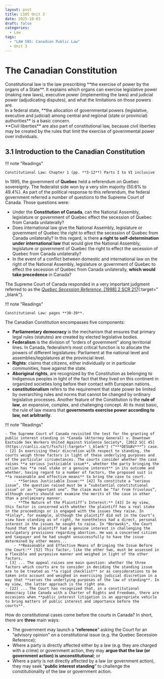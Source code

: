 ```yaml
---
layout: post
title: L505 Unit 3
date: 2025-10-03
draft: false
categories:
  - Law
tags:
  - "LAW 505: Canadian Public Law"
  - Unit 3
---
```


# The Canadian Constitution

<p class="highlight green" markdown="1">Constitutional law is the law prescribing **the exercise of power by the organs of a State**. It explains which organs can exercise legislative power (making new laws), executive power (implementing the laws) and judicial power (adjudicating disputes), and what the limitations on those powers are.<br> In a federal state, **the allocation of governmental powers (legislative, executive and judicial) among central and regional (state or provincial) authorities** is a basic concern.<br> **Civil liberties** are also part of constitutional law, because civil liberties may be created by the rules that limit the exercise of governmental power over individuals.</p>

## 3.1 Introduction to the Canadian Constitution

!!! note "Readings"

    Constitutional Law: Chapter 1 (pp. **3-12**) Parts I to VI inclusive

In 1995, the government of **Quebec** held a referendum on Quebec sovereignty. The federalist side won by a very slim majority (50.6% to 49.4%). As part of the political response to this referendum, the federal government referred a number of questions to the Supreme Court of Canada. Those questions were:

- Under the **Constitution of Canada**, can the National Assembly, legislature or government of Quebec effect the secession of Quebec from Canada unilaterally?
- Does international law give the National Assembly, legislature or government of Quebec the right to effect the secession of Quebec from Canada unilaterally? In this regard, is there **a right to self‑determination under international law** that would give the National Assembly, legislature or government of Quebec the right to effect the secession of Quebec from Canada unilaterally?
- In the event of a conflict between domestic and international law on the right of the National Assembly, legislature or government of Quebec to effect the secession of Quebec from Canada unilaterally, **which would take precedence** in Canada?

The Supreme Court of Canada responded in a very important judgment referred to as the [_Quebec Secession Reference_, [1998] 2 SCR 217](https://canlii.ca/t/1fqr3){:target=" \_blank"}.

!!! note "Readings"

    Constitutional Law: pages **30-39**.

The Canadian Constitution encompasses five components:

- **Parliamentary democracy** is the mechanism that ensures that primary legal rules (statutes) are created by elected legislative bodies.
- **Federalism** is the division of “orders of government” along territorial lines. In Canada, federalism’s most critical function is to allocate the powers of different legislatures: Parliament at the national level and assemblies/legislatures at the provincial level.
- **Rights**: claims that citizens, either individually or in particular communities, have against the state.
- **Aboriginal rights**, are recognized by the Constitution as belonging to Indigenous peoples in light of the fact that they lived on this continent in organized societies long before their contact with European nations.
- **constitutionalism** refers to the requirement that state power be limited by overarching rules and norms that cannot be changed by ordinary legislative processes. Another feature of the Constitution is the **rule of law**, an expansive, complex, and challenging concept. At its most basic, the rule of law means that **governments exercise power according to law, not arbitrarily**.

!!! note "Readings"

    - The Supreme Court of Canada revisited the test for the granting of public interest standing in *Canada (Attorney General) v. Downtown Eastside Sex Workers United Against Violence Society*, [2012 SCC 45](https://canlii.ca/t/fss7s){:target=" \_blank"} (“***DESUAV***”) case.
    - [2] In exercising their discretion with respect to standing, the courts weigh three factors in light of these underlying purposes and of the particular circumstances. The courts consider whether the case raises **a serious justiciable issue**, whether the party bringing the action has **a real stake or a genuine interest** in its outcome and whether, having regard to a number of factors, the proposed suit is **a reasonable and effective means** to bring the case to court.
        - **Serious Justiciable Issue:** [42] To constitute a “serious issue”, the question raised must be a “substantial constitutional issue” or an “important one”. The claim must be “far from frivolous”, although courts should not examine the merits of the case in other than a preliminary manner.
        - **The Nature of the Plaintiff’s Interest:** [43] In my view, this factor is concerned with whether the plaintiff has a real stake in the proceedings or is engaged with the issues they raise. In *Finlay*, for example, although the plaintiff did not in the Court’s view have standing as of right, he nonetheless had a direct, personal interest in the issues he sought to raise. In *Borowski*, the Court found that the plaintiff had a genuine interest in challenging the exculpatory provisions regarding abortion. He was a concerned citizen and taxpayer and he had sought unsuccessfully to have the issue determined by other means...
        - **Reasonable and Effective Means of Bringing the Issue Before the Court:** [52] This factor, like the other two, must be assessed in a flexible and purposive manner and weighed in light of the other factors.
    - [3] ... The appeal raises one main question: whether the three factors which courts are to consider in deciding the standing issue are to be treated as **a rigid checklist** or as considerations to be taken into account and weighed in exercising judicial discretion in a way that **serves the underlying purposes of the law of standing**. In my view, the latter approach is the right one.
    - [22] ... The Court has recognized that, in a constitutional democracy like Canada with a Charter of Rights and Freedoms, there are occasions when **public interest litigation is an appropriate vehicle to bring matters of public interest and importance before the courts**.

How do constitutional cases come before the courts in Canada? In short, there are **three** main ways:

- The government may launch a “**reference**” asking the Court for an “advisory opinion” on a constitutional issue (e.g. the Quebec Secession Reference);
- Where a party is directly affected either by a law (e.g. they are charged with a crime) or government action, they may **argue that the law (or government action) is unconstitutional**; or
- Where a party is not directly affected by a law (or government action), they may seek “**public interest standing**” to challenge the constitutionality of the law or government action.
